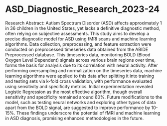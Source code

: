 # ASD_Diagnostic_Research_2023-24

Research Abstract:
Autism Spectrum Disorder (ASD) affects approximately 1 in 36 children in the United States, yet lacks a definitive diagnostic method, often relying on subjective assessments. This study aims to develop a precise diagnostic model for ASD using fMRI scans and machine learning algorithms. Data collection, preprocessing, and feature extraction were conducted on preprocessed timeseries data obtained from the ABIDE Preprocessed database. This timeseries data, monitoring BOLD (Blood Oxygen Level Dependent) signals across various brain regions over time, forms the basis for analysis due to its correlation with neural activity. After performing oversampling and normalization on the timeseries data, machine learning algorithms were applied to this data after splitting it into training and testing sets via k-fold cross validation, with performance evaluated using sensitivity and specificity metrics. Initial experimentation revealed Logistic Regression as the most effective algorithm, though overall sensitivity and specificity remained around 60%. Future modifications to the model, such as testing neural networks and exploring other types of data apart from the BOLD signal, are suggested to improve performance by 10-15%. These findings underscore the potential of fMRI and machine learning in ASD diagnosis, promising enhanced methodologies in the future.
